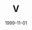 ---
type: collaboration
title: V
artist: V
date: 1999-11-01
img: /images/collaborations/v.jpg
discs:
  - tracks:
    - Tokyo-kko
    - The Bell
    - The Internet
    - The Bell (Reprise)
    - And When I See You
    - Free
    - E-mail Baby
    - New Age Woman
    - Lion
    - All We Want Is A Little Bit Of Love
    - For Holland With Love
    - I Still Try
    - Love Is A Riddle
    - You You You
    - The Mercurian Mystery March I
    - The Waltz Of The World
    - As The World Goes 'Round
---